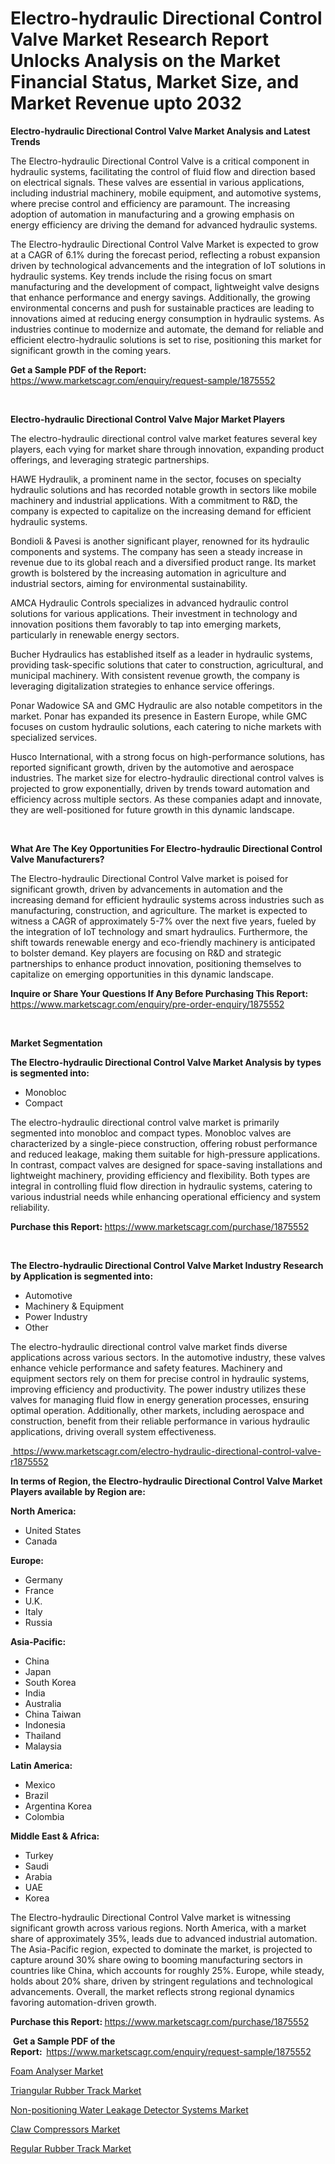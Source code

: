 <p><h1>Electro-hydraulic Directional Control Valve Market Research Report Unlocks Analysis on the Market Financial Status, Market Size, and Market Revenue upto 2032</h1></p><p><strong>Electro-hydraulic Directional Control Valve Market Analysis and Latest Trends</strong></p>
<p><p>The Electro-hydraulic Directional Control Valve is a critical component in hydraulic systems, facilitating the control of fluid flow and direction based on electrical signals. These valves are essential in various applications, including industrial machinery, mobile equipment, and automotive systems, where precise control and efficiency are paramount. The increasing adoption of automation in manufacturing and a growing emphasis on energy efficiency are driving the demand for advanced hydraulic systems.</p><p>The Electro-hydraulic Directional Control Valve Market is expected to grow at a CAGR of 6.1% during the forecast period, reflecting a robust expansion driven by technological advancements and the integration of IoT solutions in hydraulic systems. Key trends include the rising focus on smart manufacturing and the development of compact, lightweight valve designs that enhance performance and energy savings. Additionally, the growing environmental concerns and push for sustainable practices are leading to innovations aimed at reducing energy consumption in hydraulic systems. As industries continue to modernize and automate, the demand for reliable and efficient electro-hydraulic solutions is set to rise, positioning this market for significant growth in the coming years.</p></p>
<p><strong>Get a Sample PDF of the Report:&nbsp;</strong> <a href="https://www.marketscagr.com/enquiry/request-sample/1875552?utm_campaign=1905&utm_medium=2&utm_source=Github&utm_content=ia&utm_term=28022025&utm_id=electro-hydraulic-directional-control-valve">https://www.marketscagr.com/enquiry/request-sample/1875552</a></p>
<p>&nbsp;</p>
<p><strong>Electro-hydraulic Directional Control Valve Major Market Players</strong></p>
<p><p>The electro-hydraulic directional control valve market features several key players, each vying for market share through innovation, expanding product offerings, and leveraging strategic partnerships. </p><p>HAWE Hydraulik, a prominent name in the sector, focuses on specialty hydraulic solutions and has recorded notable growth in sectors like mobile machinery and industrial applications. With a commitment to R&D, the company is expected to capitalize on the increasing demand for efficient hydraulic systems.</p><p>Bondioli & Pavesi is another significant player, renowned for its hydraulic components and systems. The company has seen a steady increase in revenue due to its global reach and a diversified product range. Its market growth is bolstered by the increasing automation in agriculture and industrial sectors, aiming for environmental sustainability.</p><p>AMCA Hydraulic Controls specializes in advanced hydraulic control solutions for various applications. Their investment in technology and innovation positions them favorably to tap into emerging markets, particularly in renewable energy sectors. </p><p>Bucher Hydraulics has established itself as a leader in hydraulic systems, providing task-specific solutions that cater to construction, agricultural, and municipal machinery. With consistent revenue growth, the company is leveraging digitalization strategies to enhance service offerings.</p><p>Ponar Wadowice SA and GMC Hydraulic are also notable competitors in the market. Ponar has expanded its presence in Eastern Europe, while GMC focuses on custom hydraulic solutions, each catering to niche markets with specialized services.</p><p>Husco International, with a strong focus on high-performance solutions, has reported significant growth, driven by the automotive and aerospace industries. The market size for electro-hydraulic directional control valves is projected to grow exponentially, driven by trends toward automation and efficiency across multiple sectors. As these companies adapt and innovate, they are well-positioned for future growth in this dynamic landscape.</p></p>
<p>&nbsp;</p>
<p><strong>What Are The Key Opportunities For Electro-hydraulic Directional Control Valve Manufacturers?</strong></p>
<p><p>The Electro-hydraulic Directional Control Valve market is poised for significant growth, driven by advancements in automation and the increasing demand for efficient hydraulic systems across industries such as manufacturing, construction, and agriculture. The market is expected to witness a CAGR of approximately 5-7% over the next five years, fueled by the integration of IoT technology and smart hydraulics. Furthermore, the shift towards renewable energy and eco-friendly machinery is anticipated to bolster demand. Key players are focusing on R&D and strategic partnerships to enhance product innovation, positioning themselves to capitalize on emerging opportunities in this dynamic landscape.</p></p>
<p><strong>Inquire or Share Your Questions If Any Before Purchasing This Report:</strong> <a href="https://www.marketscagr.com/enquiry/pre-order-enquiry/1875552?utm_campaign=1905&utm_medium=2&utm_source=Github&utm_content=ia&utm_term=28022025&utm_id=electro-hydraulic-directional-control-valve">https://www.marketscagr.com/enquiry/pre-order-enquiry/1875552</a></p>
<p>&nbsp;</p>
<p><strong>Market Segmentation</strong></p>
<p><strong>The Electro-hydraulic Directional Control Valve Market Analysis by types is segmented into:</strong></p>
<p><ul><li>Monobloc</li><li>Compact</li></ul></p>
<p><p>The electro-hydraulic directional control valve market is primarily segmented into monobloc and compact types. Monobloc valves are characterized by a single-piece construction, offering robust performance and reduced leakage, making them suitable for high-pressure applications. In contrast, compact valves are designed for space-saving installations and lightweight machinery, providing efficiency and flexibility. Both types are integral in controlling fluid flow direction in hydraulic systems, catering to various industrial needs while enhancing operational efficiency and system reliability.</p></p>
<p><strong>Purchase this Report:&nbsp;</strong><a href="https://www.marketscagr.com/purchase/1875552?utm_campaign=1905&utm_medium=2&utm_source=Github&utm_content=ia&utm_term=28022025&utm_id=electro-hydraulic-directional-control-valve">https://www.marketscagr.com/purchase/1875552</a></p>
<p>&nbsp;</p>
<p><strong>The Electro-hydraulic Directional Control Valve Market Industry Research by Application is segmented into:</strong></p>
<p><ul><li>Automotive</li><li>Machinery & Equipment</li><li>Power Industry</li><li>Other</li></ul></p>
<p><p>The electro-hydraulic directional control valve market finds diverse applications across various sectors. In the automotive industry, these valves enhance vehicle performance and safety features. Machinery and equipment sectors rely on them for precise control in hydraulic systems, improving efficiency and productivity. The power industry utilizes these valves for managing fluid flow in energy generation processes, ensuring optimal operation. Additionally, other markets, including aerospace and construction, benefit from their reliable performance in various hydraulic applications, driving overall system effectiveness.</p></p>
<p><a href="https://www.marketscagr.com/electro-hydraulic-directional-control-valve-r1875552?utm_campaign=1905&utm_medium=2&utm_source=Github&utm_content=ia&utm_term=28022025&utm_id=electro-hydraulic-directional-control-valve">&nbsp;https://www.marketscagr.com/electro-hydraulic-directional-control-valve-r1875552</a></p>
<p><strong>In terms of Region, the Electro-hydraulic Directional Control Valve Market Players available by Region are:</strong></p>
<p>
    <p> <strong> North America: </strong>
        <ul>
            <li>United States</li>
            <li>Canada</li>
        </ul>
        </p> 
    <p> <strong> Europe: </strong>
        <ul>
            <li>Germany</li>
            <li>France</li>
            <li>U.K.</li>
            <li>Italy</li>
            <li>Russia</li>
        </ul>
        </p> 
    <p> <strong> Asia-Pacific: </strong>
        <ul>
            <li>China</li>
            <li>Japan</li>
            <li>South Korea</li>
            <li>India</li>
            <li>Australia</li>
            <li>China Taiwan</li>
            <li>Indonesia</li>
            <li>Thailand</li>
            <li>Malaysia</li>
        </ul>
        </p> 
    <p> <strong> Latin America: </strong>
        <ul>
            <li>Mexico</li>
            <li>Brazil</li>
            <li>Argentina Korea</li>
            <li>Colombia</li>
        </ul>
        </p> 
    <p> <strong> Middle East & Africa: </strong>
        <ul>
            <li>Turkey</li>
            <li>Saudi</li>
            <li>Arabia</li>
            <li>UAE</li>
            <li>Korea</li>
        </ul>
    </p>
    </p>
<p><p>The Electro-hydraulic Directional Control Valve market is witnessing significant growth across various regions. North America, with a market share of approximately 35%, leads due to advanced industrial automation. The Asia-Pacific region, expected to dominate the market, is projected to capture around 30% share owing to booming manufacturing sectors in countries like China, which accounts for roughly 25%. Europe, while steady, holds about 20% share, driven by stringent regulations and technological advancements. Overall, the market reflects strong regional dynamics favoring automation-driven growth.</p></p>
<p><strong>Purchase this Report: </strong><a href="https://www.marketscagr.com/purchase/1875552?utm_campaign=1905&utm_medium=2&utm_source=Github&utm_content=ia&utm_term=28022025&utm_id=electro-hydraulic-directional-control-valve">https://www.marketscagr.com/purchase/1875552</a></p>
<p>&nbsp;<strong>Get a Sample PDF of the Report:&nbsp;&nbsp;</strong><a href="https://www.marketscagr.com/enquiry/request-sample/1875552?utm_campaign=1905&utm_medium=2&utm_source=Github&utm_content=ia&utm_term=28022025&utm_id=electro-hydraulic-directional-control-valve">https://www.marketscagr.com/enquiry/request-sample/1875552</a></p>
<p><strong></strong></p>
<p><p><a href="https://github.com/porstgowinjq/Market-Research-Report-List-1/blob/main/foam-analyser-market.md?utm_campaign=1905&utm_medium=2&utm_source=Github&utm_content=ia&utm_term=28022025&utm_id=electro-hydraulic-directional-control-valve">Foam Analyser Market</a></p><p><a href="https://github.com/delindacallegari68/Market-Research-Report-List-1/blob/main/triangular-rubber-track-market.md?utm_campaign=1905&utm_medium=2&utm_source=Github&utm_content=ia&utm_term=28022025&utm_id=electro-hydraulic-directional-control-valve">Triangular Rubber Track Market</a></p><p><a href="https://github.com/elizabethdagraca/Market-Research-Report-List-5/blob/main/non-positioning-water-leakage-detector-systems-market.md?utm_campaign=1905&utm_medium=2&utm_source=Github&utm_content=ia&utm_term=28022025&utm_id=electro-hydraulic-directional-control-valve">Non-positioning Water Leakage Detector Systems Market</a></p><p><a href="https://github.com/blauetrelawz/Market-Research-Report-List-1/blob/main/claw-compressors-market.md?utm_campaign=1905&utm_medium=2&utm_source=Github&utm_content=ia&utm_term=28022025&utm_id=electro-hydraulic-directional-control-valve">Claw Compressors Market</a></p><p><a href="https://github.com/santosh758595/Market-Research-Report-List-7/blob/main/regular-rubber-track-market.md?utm_campaign=1905&utm_medium=2&utm_source=Github&utm_content=ia&utm_term=28022025&utm_id=electro-hydraulic-directional-control-valve">Regular Rubber Track Market</a></p></p>